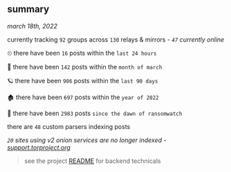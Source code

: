 
## summary
_march 18th, 2022_

currently tracking `92` groups across `130` relays & mirrors - _`47` currently online_

⏲ there have been `16` posts within the `last 24 hours`

🦈 there have been `142` posts within the `month of march`

🪐 there have been `906` posts within the `last 90 days`

🏚 there have been `697` posts within the `year of 2022`

🦕 there have been `2983` posts `since the dawn of ransomwatch`

there are `48` custom parsers indexing posts

_`20` sites using v2 onion services are no longer indexed - [support.torproject.org](https://support.torproject.org/onionservices/v2-deprecation/)_

> see the project [README](https://github.com/thetanz/ransomwatch#ransomwatch--) for backend technicals
